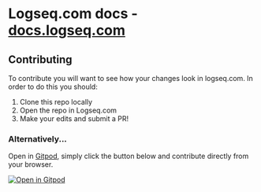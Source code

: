 # Logseq.com docs - [docs.logseq.com](https://docs.logseq.com)

## Contributing

To contribute you will want to see how your changes look in logseq.com. In order to do this you
should:

1. Clone this repo locally
2. Open the repo in Logseq.com
3. Make your edits and submit a PR!

### Alternatively...
Open in [Gitpod](https://gitpod.io/), simply click the button below and contribute directly from your browser.

[![Open in Gitpod](https://gitpod.io/button/open-in-gitpod.svg)](https://gitpod.io/#https://github.com/logseq/docs)
